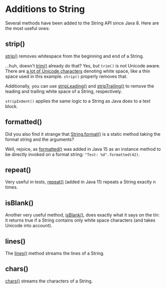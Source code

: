 # Additions to String

Several methods have been added to the String API since Java 8.
Here are the most useful ones:

## strip()

[strip()](psi_element://java.lang.String#strip) removes whitespace from the beginning and end of a String.

...huh, doesn't [trim()](psi_element://java.lang.String#trim) already do that?
Yes, but `trim()` is not Unicode aware.
There are [a lot of Unicode characters](https://en.wikipedia.org/wiki/Whitespace_character#Unicode)
denoting white space, like a thin space used in this example.
`strip()` properly removes that.

Additionally, you can use [stripLeading()](psi_element://java.lang.String#stripLeading) and [stripTrailing()](psi_element://java.lang.String#stripTrailing) to remove the leading and trailing
white space of a String, respectively.

`stripIndent()` applies the same logic to a String as Java does to a text block.

## formatted()

Did you also find it strange that [String.format()](psi_element://java.lang.String#format) is a static method taking the format string and
the arguments?

Well, rejoice, as [formatted()](psi_element://java.lang.String#formatted) was added in Java 15 as an instance method to be directly invoked on a format
string: `"Test: %d".formatted(42)`.

## repeat()

Very useful in tests, [repeat()](psi_element://java.lang.String#repeat) (added in Java 11) repeats a String exactly n times.

## isBlank()

Another very useful method, [isBlank()](psi_element://java.lang.String#isBlank), does exactly what it says on the tin: it returns true if a
String contains only white space characters (and takes Unicode into account).

## lines()

The [lines()](psi_element://java.lang.String#lines) method streams the lines of a String.

## chars()

[chars()](psi_element://java.lang.String#chars) streams the characters of a String.
